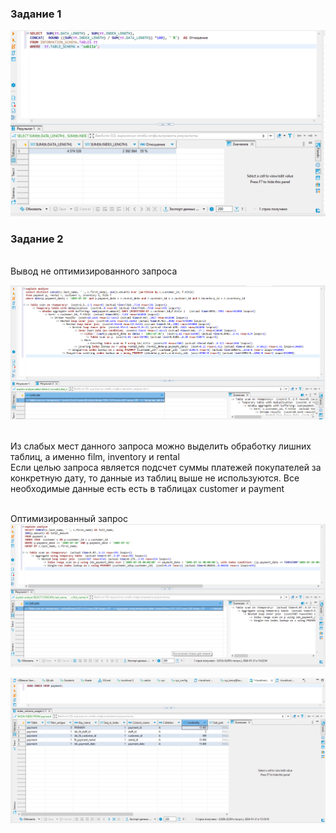 <h3> Задание 1 </h3>

![alt text](https://github.com/Nildi/-sdb-homeworks/blob/main/sql_hw5.1.png)

<h3> Задание 2 </h3>

<br> Вывод не оптимизированного запроса

![alt text](https://github.com/Nildi/-sdb-homeworks/blob/main/sql_hw5.2.1.png)

<br>  Из слабых мест данного запроса можно выделить обработку лишних таблиц, а именно film, inventory и rental
<br> Если целью запроса является подсчет суммы платежей покупателей за конкретную дату, то данные из таблиц выше не используются. Все необходимые данные есть есть в таблицах customer и payment

<br> Оптимизированный запрос
![alt text](https://github.com/Nildi/-sdb-homeworks/blob/main/sql_hw5.2.2.png)

![alt text](https://github.com/Nildi/-sdb-homeworks/blob/main/sql_hw5.2.3.png)
